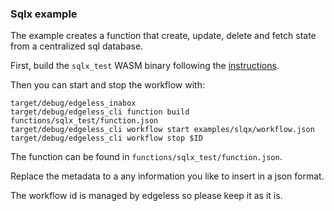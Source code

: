 ### Sqlx example

The example creates a function that create, update, delete and fetch state from
a centralized sql database.

First, build the `sqlx_test` WASM binary following the
[instructions](../../functions/README.md). 

Then you can start and stop the workflow with:

```
target/debug/edgeless_inabox
target/debug/edgeless_cli function build functions/sqlx_test/function.json
target/debug/edgeless_cli workflow start examples/slqx/workflow.json
target/debug/edgeless_cli workflow stop $ID
```

The function can be found in `functions/sqlx_test/function.json`.

Replace the metadata to a any information you like to insert in a json format.

The workflow id is managed by edgeless so please keep it as it is.
